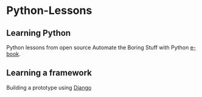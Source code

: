 # Python-Lessons
## Learning Python
Python lessons from open source  Automate the Boring Stuff with Python [e-book](https://automatetheboringstuff.com/).

## Learning a framework
Building a prototype using [Django](https://docs.djangoproject.com/en/1.11/intro/tutorial01/)
